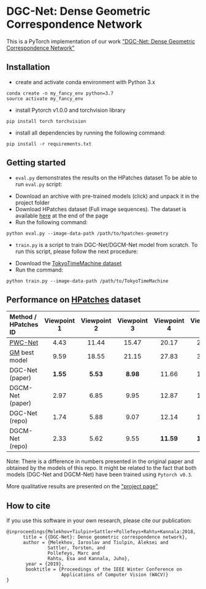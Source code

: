 # DGC-Net: Dense Geometric Correspondence Network
This is a PyTorch implementation of our work ["DGC-Net: Dense Geometric Correspondence Network"](https://arxiv.org/abs/1810.08393)

## Installation
- create and activate conda environment with Python 3.x
```
conda create -n my_fancy_env python=3.7
source activate my_fancy_env
```
- install Pytorch v1.0.0 and torchvision library
```
pip install torch torchvision
```
- install all dependencies by running the following command:
```
pip install -r requirements.txt
```

## Getting started
- ```eval.py``` demonstrates the results on the HPatches dataset
To be able to run ```eval.py``` script:
* Download an archive with pre-trained models (click) and unpack it
in the project folder
* Download HPatches dataset (Full image sequences). The dataset is available [here](https://github.com/hpatches/hpatches-dataset) at the end of the page
* Run the following command:
```
python eval.py --image-data-path /path/to/hpatches-geometry
```

- ```train.py``` is a script to train DGC-Net/DGCM-Net model from scratch. To run this script, please follow the next procedure:
* Download the [TokyoTimeMachine dataset](https://www.di.ens.fr/willow/research/netvlad/)
* Run the command:
```
python train.py --image-data-path /path/to/TokyoTimeMachine
```


## Performance on [HPatches](https://github.com/hpatches/hpatches-dataset) dataset
Method / HPatches ID|Viewpoint 1|Viewpoint 2|Viewpoint 3|Viewpoint 4|Viewpoint 5
:---|:---:|:---:|:---:|:---:|:---:
[PWC-Net](https://arxiv.org/abs/1709.02371)| 4.43 | 11.44 | 15.47 | 20.17 | 28.30
[GM](https://arxiv.org/abs/1703.05593) best model | 9.59 | 18.55 | 21.15 | 27.83 | 35.19
DGC-Net (paper) | **1.55** | **5.53** | **8.98** | 11.66 | 16.70
DGCM-Net (paper) | 2.97 | 6.85 | 9.95 | 12.87 | 19.13
DGC-Net (repo) | 1.74 | 5.88 | 9.07 | 12.14 | 16.50
DGCM-Net (repo) | 2.33 | 5.62 | 9.55 | **11.59** | **16.48**

Note: There is a difference in numbers presented in the original paper and obtained by the models of this repo. It might be related to the fact that both models (DGC-Net and DGCM-Net) have been trained using ```Pytorch v0.3```.

More qualitative results are presented on the ["project page"](https://aaltovision.github.io/dgc-net-site/)

## How to cite
If you use this software in your own research, please cite our publication:

```
@inproceedings{Melekhov+Tiulpin+Sattler+Pollefeys+Rahtu+Kannala:2018,
      title = {{DGC-Net}: Dense geometric correspondence network},
      author = {Melekhov, Iaroslav and Tiulpin, Aleksei and 
               Sattler, Torsten, and 
               Pollefeys, Marc and 
               Rahtu, Esa and Kannala, Juho},
       year = {2019},
       booktitle = {Proceedings of the IEEE Winter Conference on 
                    Applications of Computer Vision (WACV)}
}
```